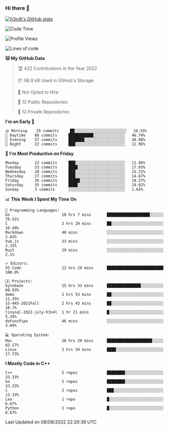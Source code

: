 ### Hi there 👋

[![h3n4l's GitHub stats](https://github-readme-stats.vercel.app/api?username=h3n4l&count_private=true&show_icons=true&theme=radical)](https://github.com/h3n4l/github-readme-stats)

<!--START_SECTION:waka-->
![Code Time](http://img.shields.io/badge/Code%20Time-551%20hrs%2052%20mins-blue)

![Profile Views](http://img.shields.io/badge/Profile%20Views-12-blue)

![Lines of code](https://img.shields.io/badge/From%20Hello%20World%20I%27ve%20Written-39%20Thousand%20lines%20of%20code-blue)

**🐱 My GitHub Data** 

> 🏆 422 Contributions in the Year 2022
 > 
> 📦 98.9 kB Used in GitHub's Storage 
 > 
> 🚫 Not Opted to Hire
 > 
> 📜 13 Public Repositories 
 > 
> 🔑 12 Private Repositories  
 > 
**I'm an Early 🐤** 

```text
🌞 Morning    19 commits     ██░░░░░░░░░░░░░░░░░░░░░░░   10.33% 
🌆 Daytime    86 commits     ███████████░░░░░░░░░░░░░░   46.74% 
🌃 Evening    57 commits     ███████░░░░░░░░░░░░░░░░░░   30.98% 
🌙 Night      22 commits     ███░░░░░░░░░░░░░░░░░░░░░░   11.96%

```
📅 **I'm Most Productive on Friday** 

```text
Monday       22 commits     ███░░░░░░░░░░░░░░░░░░░░░░   11.96% 
Tuesday      33 commits     ████░░░░░░░░░░░░░░░░░░░░░   17.93% 
Wednesday    28 commits     ███░░░░░░░░░░░░░░░░░░░░░░   15.22% 
Thursday     27 commits     ███░░░░░░░░░░░░░░░░░░░░░░   14.67% 
Friday       36 commits     █████░░░░░░░░░░░░░░░░░░░░   19.57% 
Saturday     35 commits     ████░░░░░░░░░░░░░░░░░░░░░   19.02% 
Sunday       3 commits      ░░░░░░░░░░░░░░░░░░░░░░░░░   1.63%

```


📊 **This Week I Spent My Time On** 

```text
💬 Programming Languages: 
Go                       18 hrs 7 mins       ███████████████████░░░░░░   76.51% 
C                        2 hrs 29 mins       ██░░░░░░░░░░░░░░░░░░░░░░░   10.49% 
Markdown                 40 mins             ░░░░░░░░░░░░░░░░░░░░░░░░░   2.83% 
Vue.js                   33 mins             ░░░░░░░░░░░░░░░░░░░░░░░░░   2.33% 
Rust                     29 mins             ░░░░░░░░░░░░░░░░░░░░░░░░░   2.1%

🔥 Editors: 
VS Code                  22 hrs 29 mins      █████████████████████████   100.0%

🐱‍💻 Projects: 
bytebase                 15 hrs 33 mins      ███████████████░░░░░░░░░░   60.93% 
demo                     2 hrs 53 mins       ██░░░░░░░░░░░░░░░░░░░░░░░   11.35% 
15-445-2021Fall          2 hrs 43 mins       ██░░░░░░░░░░░░░░░░░░░░░░░   10.7% 
tinysql-2022-july-h3n4l  1 hr 21 mins        █░░░░░░░░░░░░░░░░░░░░░░░░   5.34% 
doFuncPipe               46 mins             ░░░░░░░░░░░░░░░░░░░░░░░░░   3.04%

💻 Operating System: 
Mac                      18 hrs 29 mins      ████████████████████░░░░░   82.27% 
Linux                    3 hrs 59 mins       ████░░░░░░░░░░░░░░░░░░░░░   17.73%

```

**I Mostly Code in C++** 

```text
C++                      5 repos             ████████░░░░░░░░░░░░░░░░░   33.33% 
Go                       5 repos             ████████░░░░░░░░░░░░░░░░░   33.33% 
C                        2 repos             ███░░░░░░░░░░░░░░░░░░░░░░   13.33% 
Lex                      1 repo              █░░░░░░░░░░░░░░░░░░░░░░░░   6.67% 
Python                   1 repo              █░░░░░░░░░░░░░░░░░░░░░░░░   6.67%

```



 Last Updated on 08/08/2022 22:20:36 UTC
<!--END_SECTION:waka-->

